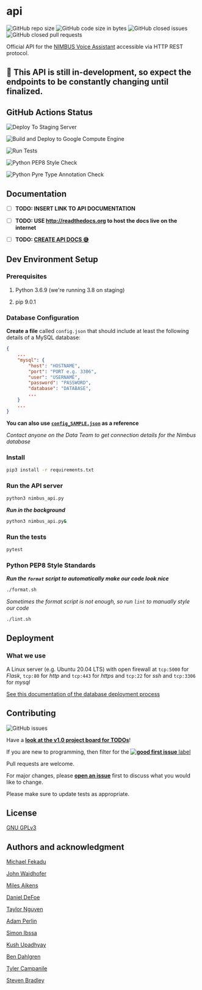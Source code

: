 # api

![GitHub repo size](https://img.shields.io/github/repo-size/calpoly-csai/api)
![GitHub code size in bytes](https://img.shields.io/github/languages/code-size/calpoly-csai/api)
![GitHub closed issues](https://img.shields.io/github/issues-closed/calpoly-csai/api)
![GitHub closed pull requests](https://img.shields.io/github/issues-pr-closed/calpoly-csai/api)

Official API for the [NIMBUS Voice Assistant](https://github.com/calpoly-csai/CSAI_Voice_Assistant) accessible via HTTP REST protocol.

## 🚧 This API is still in-development, so expect the endpoints to be constantly changing until finalized.

## GitHub Actions Status
![Deploy To Staging Server](https://github.com/calpoly-csai/api/workflows/Deploy%20Dev%20To%20Staging%20Server/badge.svg)

![Build and Deploy to Google Compute Engine](https://github.com/calpoly-csai/api/workflows/Build%20and%20Deploy%20to%20Google%20Compute%20Engine/badge.svg)

![Run Tests](https://github.com/calpoly-csai/api/workflows/Run%20Tests/badge.svg)

![Python PEP8 Style Check](https://github.com/calpoly-csai/api/workflows/Python%20PEP8%20Style%20Check/badge.svg)

![Python Pyre Type Annotation Check](https://github.com/calpoly-csai/api/workflows/Python%20Pyre%20Type%20Annotation%20Check/badge.svg)

## Documentation

- [ ] **TODO: INSERT LINK TO API DOCUMENTATION**

- [ ] **TODO: USE http://readthedocs.org to host the docs live on the internet**

- [ ] **TODO: [CREATE API DOCS 😅](https://github.com/calpoly-csai/api/milestone/2)**


## Dev Environment Setup
### Prerequisites
1. Python 3.6.9 (we're running 3.8 on staging)

2. pip 9.0.1


### Database Configuration

**Create a file** called `config.json` that should include at least the following details of a MySQL database:
```json
{
    ...
    "mysql": {
        "host": "HOSTNAME",
        "port": "PORT e.g. 3306",
        "user": "USERNAME",
        "password": "PASSWORD",
        "database": "DATABASE",
        ...
    }
    ...
}
```

**You can also use [`config_SAMPLE.json`](https://github.com/calpoly-csai/api/blob/dev/config_SAMPLE.json) as a reference**

_Contact anyone on the Data Team to get connection details for the Nimbus database_


### Install

```bash
pip3 install -r requirements.txt
```

### Run the API server

```bash
python3 nimbus_api.py
```

**_Run in the background_**
```bash
python3 nimbus_api.py&
```

### Run the tests
```bash
pytest
```

### Python PEP8 Style Standards
**_Run the `format` script to automatically make our code look nice_**
```bash
./format.sh
```

_Sometimes the format script is not enough, so run `lint` to manually style our code_
```bash
./lint.sh
```

## Deployment
### What we use
A Linux server (e.g. Ubuntu 20.04 LTS) with open firewall at `tcp:5000` for _Flask_, `tcp:80` for _http_ and `tcp:443` for _https_ and `tcp:22` for _ssh_ and `tcp:3306` for _mysql_

[See this documentation of the database deployment process](https://github.com/calpoly-csai/wiki/wiki/How-To-Install-and-Set-Up-a-Remote-MySQL-5.7-Database-and-Python-3.6-on-Ubuntu-18.04-with-Google-Cloud-Platform)


## Contributing
![GitHub issues](https://img.shields.io/github/issues/calpoly-csai/api)

Have a [**look at the v1.0 project board for TODOs**](https://github.com/calpoly-csai/api/projects/1)!

If you are new to programming, then filter for the [**![good first issue](https://img.shields.io/github/labels/calpoly-csai/api/good%20first%20issue)** label](https://github.com/calpoly-csai/api/issues?q=is%3Aopen+is%3Aissue+label%3A%22good+first+issue%22)

Pull requests are welcome.

For major changes, please [**open an issue**](https://github.com/calpoly-csai/api/issues/new) first to discuss what you would like to change.

Please make sure to update tests as appropriate.

## License
[GNU GPLv3](https://choosealicense.com/licenses/gpl-3.0/)


## Authors and acknowledgment

[Michael Fekadu](https://www.github.com/mfekadu)

[John Waidhofer](https://www.github.com/Waidhoferj)

[Miles Aikens](https://www.github.com/snekiam)

[Daniel DeFoe](https://www.github.com/danield2255)

[Taylor Nguyen](https://www.github.com/taylor-nguyen-987)

[Adam Perlin](https://www.github.com/adamperlin)

[Simon Ibssa](https://www.github.com/ibssasimon)

[Kush Upadhyay](https://www.github.com/kpu-21)

[Ben Dahlgren](https://www.github.com/Dahlgreb)

[Tyler Campanile](https://www.github.com/tecampani)

[Steven Bradley](https://www.github.com/stbradle)
